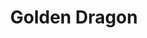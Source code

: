 --- 
title: "Golden Dragon"
description:
price: "SOLD"
category: 
images: 
    - /assets/img/dragon.png
order: 533
---